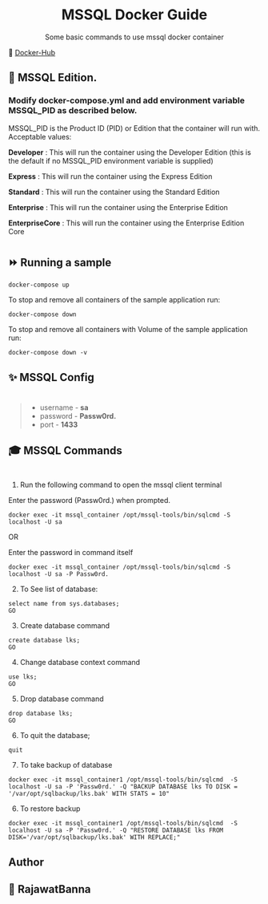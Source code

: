 <div align="center" width="100%">
    <h1>MSSQL Docker Guide</h1>
    <p>Some basic commands to use mssql docker container</p>
</div>

🐳 [Docker-Hub](https://hub.docker.com/_/microsoft-mssql-server)


## 📌 MSSQL Edition. 

### Modify docker-compose.yml and add environment variable MSSQL_PID as described below.

MSSQL_PID is the Product ID (PID) or Edition that the container will run with. Acceptable values:

**Developer** : This will run the container using the Developer Edition (this is the default if no MSSQL_PID environment variable is supplied)

**Express** : This will run the container using the Express Edition

**Standard** : This will run the container using the Standard Edition

**Enterprise** : This will run the container using the Enterprise Edition

**EnterpriseCore** : This will run the container using the Enterprise Edition Core

#

## ⏩ Running a sample

```console
docker-compose up
```

To stop and remove all containers of the sample application run:

```console
docker-compose down
```

To stop and remove all containers with Volume of the sample application run:

```console
docker-compose down -v
```

## ✨ MSSQL Config
#
>- username  - **sa**
>- password - **Passw0rd.**
>- port - **1433**


## 🎓 MSSQL Commands
#

1. Run the following command to open the mssql client terminal

Enter the password (Passw0rd.) when prompted.

```console
docker exec -it mssql_container /opt/mssql-tools/bin/sqlcmd -S localhost -U sa
```

OR

Enter the password in command itself

```console
docker exec -it mssql_container /opt/mssql-tools/bin/sqlcmd -S localhost -U sa -P Passw0rd.
```

2. To See list of database:

```console
select name from sys.databases;
GO
```

3. Create database command

```console
create database lks;
GO
```

4. Change database context command

```console
use lks;
GO
```

5. Drop database command

```console
drop database lks;
GO
```

6. To quit the database;
```console
quit
```

7. To take backup of database
```console
docker exec -it mssql_container1 /opt/mssql-tools/bin/sqlcmd  -S localhost -U sa -P 'Passw0rd.' -Q "BACKUP DATABASE lks TO DISK = '/var/opt/sqlbackup/lks.bak' WITH STATS = 10"
```

6. To restore backup
```console
docker exec -it mssql_container1 /opt/mssql-tools/bin/sqlcmd  -S localhost -U sa -P 'Passw0rd.' -Q "RESTORE DATABASE lks FROM DISK='/var/opt/sqlbackup/lks.bak' WITH REPLACE;"
```

## Author

## 👤 RajawatBanna
